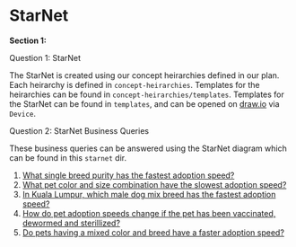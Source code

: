 # StarNet

**Section 1:**

Question 1: StarNet

The StarNet is created using our concept heirarchies defined in our plan. Each heirarchy is defined in `concept-heirarchies`. Templates for the heirarchies can be found in `concept-heirarchies/templates`. Templates for the StarNet can be found in `templates`, and can be opened on [draw.io](https://www.draw.io) via `Device`.


Question 2: StarNet Business Queries

These business queries can be answered using the StarNet diagram which can be found in this `starnet` dir.

1. [What single breed purity has the fastest adoption speed?]()
2. [What pet color and size combination have the slowest adoption speed?]()
3. [In Kuala Lumpur, which male dog mix breed has the fastest adoption speed?]()
4. [How do pet adoption speeds change if the pet has been vaccinated, dewormed and sterillized?]()
5. [Do pets having a mixed color and breed have a faster adoption speed?]()

